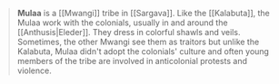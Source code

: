 > **Mulaa** is a [[Mwangi]] tribe in [[Sargava]]. Like the [[Kalabuta]], the Mulaa work with the colonials, usually in and around the [[Anthusis|Eleder]]. They dress in colorful shawls and veils. Sometimes, the other Mwangi see them as traitors but unlike the Kalabuta, Mulaa didn't adopt the colonials' culture and often young members of the tribe are involved in anticolonial protests and violence.







